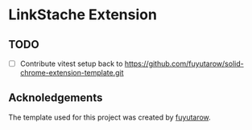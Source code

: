 # LinkStache Extension

## TODO
- [ ] Contribute vitest setup back to https://github.com/fuyutarow/solid-chrome-extension-template.git


## Acknoledgements
The template used for this project was created by [fuyutarow](https://github.com/fuyutarow/solid-chrome-extension-template.git).
